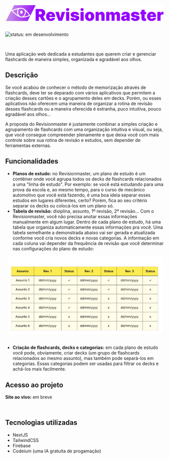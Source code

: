 <div align="center"><img src="./banner-revisionmaster.png" alt="banner-revisionmaster" /></div>

<br/>

![status: em desenvolvimento](https://img.shields.io/badge/status-em%20desenvolvimento-yellow)

<br/>

Uma aplicação web dedicada a estudantes que querem criar e gerenciar flashcards de maneira simples, organizada e agradável aos olhos.

## Descrição

Se você acabou de conhecer o método de memorização através de flashcards, deve ter se deparado com vários aplicativos que permitem a criação desses cartões e o agrupamento deles em decks. Porém, ou esses aplicativos não oferecem uma maneira de organizar a rotina de revisão desses flashcards ou a maneira oferecida é estranha, puco intuitiva, pouco agradável aos olhos...

A proposta do Revisionmaster é justamente combinar a simples criação e agrupamento de flashcards com uma organização intuitiva e visual, ou seja, que você consegue compreender plenamente e que deixa você com mais controle sobre sua rotina de revisão e estudos, sem depender de ferramentas externas.

## Funcionalidades

- **Planos de estudo:** no Revisionmaster, um plano de estudo é um contêiner onde você agrupa todos os decks de flashcards relacionados a uma "linha de estudo". Por exemplo: se você está estudando para uma prova da escola e, ao mesmo tempo, para o curso de mecânico automotivo que você está fazendo, é uma boa ideia separar esses estudos em lugares diferentes, certo? Porém, fica ao seu critério separar os decks ou colocá-los em um plano só.
- **Tabela de revisão:** disiplina, assunto, 1º revisão, 2º revisão... Com o Revisionmaster, você não precisa anotar essas informações manualmente em algum lugar. Dentro de cada plano de estudo, há uma tabela que organiza automaticamente essas informações pra você. Uma tabela semelhante a demonstrada abaixo vai ser gerada e atualizada conforme você cria novos decks e novas categorias. A informação em cada coluna vai depender da frequência de revisão que você determinar nas configurações do plano de estudo:

<div align="center"><img width="500px" src="./print-tabela-de-revisao.jpg" alt="exemplo da tabela de revisão" /></div>

<br/>

- **Criação de flashcards, decks e categorias:** em cada plano de estudo você pode, obviamente, criar decks \(um grupo de flashcards relacionados ao mesmo assunto\), mas também pode separá-los em categorias. Essas categorias podem ser usadas para filtrar os decks e achá-los mais facilmente.

## Acesso ao projeto

**Site ao vivo:** em breve

<br/>

## Tecnologias utilizadas

- NextJS
- TailwindCSS
- Firebase
- Codeium (uma IA gratuita de progamação)
